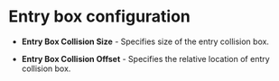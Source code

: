# Entry box configuration

- **Entry Box Collision Size** - Specifies size of the entry collision box.

- **Entry Box Collision Offset** - Specifies the relative location of entry collision box.
